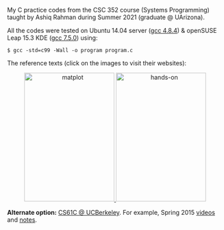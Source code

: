 My C practice codes from the CSC 352 course (Systems Programming) taught by Ashiq Rahman during Summer 2021 (graduate @ UArizona).

All the codes were tested on Ubuntu 14.04 server ([gcc 4.8.4](https://gcc.gnu.org/onlinedocs/gcc-4.8.4/gcc/)) & openSUSE Leap 15.3 KDE ([gcc 7.5.0](https://gcc.gnu.org/onlinedocs/gcc-7.5.0/gcc/)) using:

`````shell
$ gcc -std=c99 -Wall -o program program.c
`````

The reference texts (click on the images to visit their websites):

<p>
<center>
    <a href="http://knking.com/books/c2/index.html">
     <img alt="matplot" src="https://gkorpal.github.io/images/king.jpg"
       width="210" height="300" class="center">
  </a>
  <a href="http://csapp.cs.cmu.edu/3e/home.html">
     <img alt="hands-on" src="https://gkorpal.github.io/images/bryant.jpg"
       width="210" height="300" class="center">
  </a>
   </center>
 </p>

**Alternate option:** [CS61C @ UCBerkeley](https://inst.eecs.berkeley.edu/~cs61c/archives.html). For example, Spring 2015 [videos](https://archive.org/details/ucberkeley-webcast-PL-XXv-cvA_iCl2-D-FS5mk0jFF6cYSJs_) and [notes](https://inst.eecs.berkeley.edu/~cs61c/sp15/).
